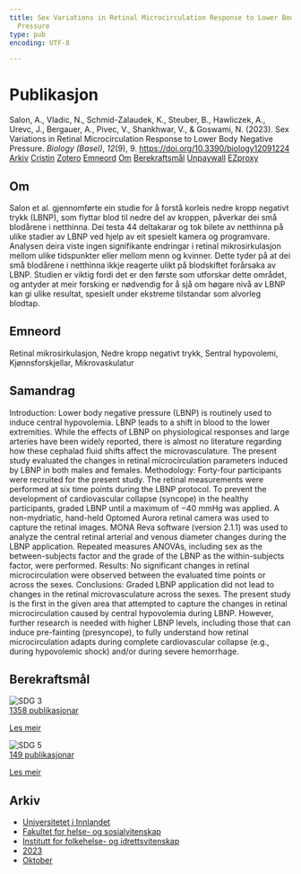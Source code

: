 ```yaml
---
title: Sex Variations in Retinal Microcirculation Response to Lower Body Negative
  Pressure
type: pub
encoding: UTF-8

---
```

<h1>Publikasjon</h1>
<article id="csl-bib-container-N2YFQTNP" class="csl-bib-container">
  <div class="csl-bib-body"> <div class="csl-entry">Salon, A., Vladic, N., Schmid-Zalaudek, K., Steuber, B., Hawliczek, A., Urevc, J., Bergauer, A., Pivec, V., Shankhwar, V., &#38; Goswami, N. (2023). Sex Variations in Retinal Microcirculation Response to Lower Body Negative Pressure. <i>Biology (Basel)</i>, <i>12</i>(9), 9. <a href="https://doi.org/10.3390/biology12091224">https://doi.org/10.3390/biology12091224</a></div> </div>
  <div class="csl-bib-buttons">
    <a href="#taxonomy-article-N2YFQTNP" alt="archive" class="csl-bib-button">Arkiv</a>
    <a href="https://app.cristin.no/results/show.jsf?id=2187619" alt="Cristin" class="csl-bib-button">Cristin</a>
    <a href="http://zotero.org/groups/5881554/items/N2YFQTNP" alt="Zotero" class="csl-bib-button">Zotero</a>
    <a href="#keywords-article-N2YFQTNP" alt="keywords" class="csl-bib-button">Emneord</a>
    <a href="#about-article-N2YFQTNP" alt="about_pub" class="csl-bib-button">Om</a>
    <a href="#sdg-article-N2YFQTNP" alt="sdg" class="csl-bib-button">Berekraftsmål</a>
    <a href="https://www.mdpi.com/2079-7737/12/9/1224/pdf?version=1694411283" alt="Unpaywall" class="csl-bib-button">Unpaywall</a>
    <a href="https://www.mdpi.com/2079-7737/12/9/1224/pdf?version=1694411283" alt="EZproxy" class="csl-bib-button">EZproxy</a>
  </div>
  <div id="csl-bib-meta-container-N2YFQTNP"></div>
</article>
<div id="csl-bib-meta-N2YFQTNP" class="csl-bib-meta">
  <article id="about-article-N2YFQTNP" class="about_pub-article">
    <h1>Om</h1>
    Salon et al. gjennomførte ein studie for å forstå korleis nedre kropp negativt trykk (LBNP), som flyttar blod til nedre del av kroppen, påverkar dei små blodårene i netthinna. Dei testa 44 deltakarar og tok bilete av netthinna på ulike stadier av LBNP ved hjelp av eit spesielt kamera og programvare. Analysen deira viste ingen signifikante endringar i retinal mikrosirkulasjon mellom ulike tidspunkter eller mellom menn og kvinner. Dette tyder på at dei små blodårene i netthinna ikkje reagerte ulikt på blodskiftet forårsaka av LBNP. Studien er viktig fordi det er den første som utforskar dette området, og antyder at meir forsking er nødvendig for å sjå om høgare nivå av LBNP kan gi ulike resultat, spesielt under ekstreme tilstandar som alvorleg blodtap.
  </article>
  <article id="keywords-article-N2YFQTNP" class="keywords-article">
    <h1>Emneord</h1>
    Retinal mikrosirkulasjon, Nedre kropp negativt trykk, Sentral hypovolemi, Kjønnsforskjellar, Mikrovaskulatur
  </article>
  <article id="abstract-article-N2YFQTNP" class="abstract-article">
    <h1>Samandrag</h1>
    Introduction: Lower body negative pressure (LBNP) is routinely used to induce central 
hypovolemia. LBNP leads to a shift in blood to the lower extremities. While the effects of LBNP on 
physiological responses and large arteries have been widely reported, there is almost no literature 
regarding how these cephalad fluid shifts affect the microvasculature. The present study evaluated 
the changes in retinal microcirculation parameters induced by LBNP in both males and females. 
Methodology: Forty-four participants were recruited for the present study. The retinal measurements 
were performed at six time points during the LBNP protocol. To prevent the development of 
cardiovascular collapse (syncope) in the healthy participants, graded LBNP until a maximum of 
−40 mmHg was applied. A non-mydriatic, hand-held Optomed Aurora retinal camera was used to 
capture the retinal images. MONA Reva software (version 2.1.1) was used to analyze the central retinal 
arterial and venous diameter changes during the LBNP application. Repeated measures ANOVAs, 
including sex as the between-subjects factor and the grade of the LBNP as the within-subjects factor, 
were performed. Results: No significant changes in retinal microcirculation were observed between 
the evaluated time points or across the sexes. Conclusions: Graded LBNP application did not lead to 
changes in the retinal microvasculature across the sexes. The present study is the first in the given 
area that attempted to capture the changes in retinal microcirculation caused by central hypovolemia 
during LBNP. However, further research is needed with higher LBNP levels, including those that can 
induce pre-fainting (presyncope), to fully understand how retinal microcirculation adapts during 
complete cardiovascular collapse (e.g., during hypovolemic shock) and/or during severe hemorrhage.
  </article>
  <article id="sdg-article-N2YFQTNP" class="sdg-article">
    <h1>Berekraftsmål</h1>
    <div class="sdg-container"><div id="sdg3" class="sdg">
        <img src="{{< params subfolder >}}images/sdg/sdg03_nn.png" class="image" alt="SDG 3">
        <div class="sdg-overlay">
          <a href="/nn/archive/?key=?sdg=3#archive" class="sdg-publication-count"><span>1358</span> publikasjonar</a>
          <p><a href="https://fn.no/om-fn/fns-baerekraftsmaal/god-helse-og-livskvalitet?lang=nno-NO" class="sdg-read-more">Les meir</a></p>
        </div>
      </div> <div id="sdg5" class="sdg">
        <img src="{{< params subfolder >}}images/sdg/sdg05_nn.png" class="image" alt="SDG 5">
        <div class="sdg-overlay">
          <a href="/nn/archive/?key=?sdg=5#archive" class="sdg-publication-count"><span>149</span> publikasjonar</a>
          <p><a href="https://fn.no/om-fn/fns-baerekraftsmaal/likestilling-mellom-kjoennene?lang=nno-NO" class="sdg-read-more">Les meir</a></p>
        </div>
      </div></div>
  </article>
  <article id="taxonomy-article-N2YFQTNP" class="taxonomy-article">
    <h1>Arkiv</h1>
    <ul>
      <li>
        <a href="/nn/archive/?key=3DCRN523">Universitetet i Innlandet</a>
      </li>
      <li>
        <a href="/nn/archive/?key=IDKFS3MX">Fakultet for helse- og sosialvitenskap</a>
      </li>
      <li>
        <a href="/nn/archive/?key=FJXE3Z8X">Institutt for folkehelse- og idrettsvitenskap</a>
      </li>
      <li>
        <a href="/nn/archive/?key=5HKEZMYN">2023</a>
      </li>
      <li>
        <a href="/nn/archive/?key=NBP5CHP9">Oktober</a>
      </li>
    </ul>
  </article>
</div>
